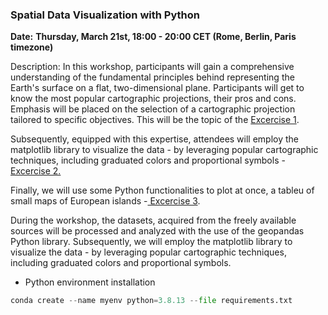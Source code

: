 ### **Spatial Data Visualization with Python**

**Date:** **Thursday, March 21st, 18:00 - 20:00 CET (Rome, Berlin, Paris timezone)**

Description: In this workshop, participants will gain a comprehensive understanding of the fundamental principles behind representing the Earth's surface on a flat, two-dimensional plane. Participants will get to know the most popular cartographic projections, their pros and cons. Emphasis will be placed on the selection of a cartographic projection tailored to specific objectives. This will be the topic of the [Excercise 1](1_CRS_map_projections.ipynb).

Subsequently, equipped with this expertise, attendees will employ the matplotlib library to visualize the data - by leveraging popular cartographic techniques, including graduated colors and proportional symbols -  [Excercise 2.](2_World_map.ipynb)

Finally, we will use some Python functionalities to plot at once, a tableu of small maps of European islands
-[ Excercise 3](3_Islands_series_of_maps.ipynb).

During the workshop, the datasets, acquired from the freely available sources will be processed and analyzed with the use of the geopandas Python library. Subsequently, we will employ the matplotlib library to visualize the data - by leveraging popular cartographic techniques, including graduated colors and proportional symbols.

* Python environment installation

```python
conda create --name myenv python=3.8.13 --file requirements.txt
```
